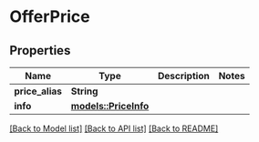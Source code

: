 # OfferPrice

## Properties

Name | Type | Description | Notes
------------ | ------------- | ------------- | -------------
**price_alias** | **String** |  | 
**info** | [**models::PriceInfo**](PriceInfo.md) |  | 

[[Back to Model list]](../README.md#documentation-for-models) [[Back to API list]](../README.md#documentation-for-api-endpoints) [[Back to README]](../README.md)


